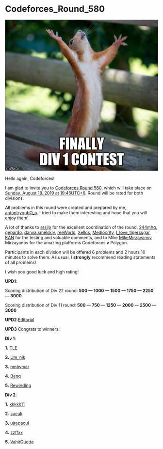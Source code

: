 # Codeforces_Round_580

![ ](images/d8cae0117bb796ac36684dc29e5d8c60c04190e1.jpg)

Hello again, Codeforces!

I am glad to invite you to [Codeforces Round 580](https://codeforces.com/contests/1205,1206), which will take place on [Sunday, August 18, 2019 at 19:45UTC+6](https://codeforces.com/https://www.timeanddate.com/worldclock/fixedtime.html?day=18&month=8&year=2019&hour=16&min=45&sec=0&p1=166). Round will be rated for both divisions.

All problems in this round were created and prepared by me, [antontrygubO_o](https://codeforces.com/profile/antontrygubO_o "Grandmaster antontrygubO_o"). I tried to make them interesting and hope that you will enjoy them!

A lot of thanks to [arsijo](https://codeforces.com/profile/arsijo "International Grandmaster arsijo") for the excellent coordination of the round, [244mhq](https://codeforces.com/profile/244mhq "Grandmaster 244mhq"), [gepardo](https://codeforces.com/profile/gepardo "International Grandmaster gepardo"), [danya.smelskiy](https://codeforces.com/profile/danya.smelskiy "International Master danya.smelskiy"), [reeWorld](https://codeforces.com/profile/reeWorld "Candidate Master reeWorld"), [Xellos](https://codeforces.com/profile/Xellos "International Grandmaster Xellos"), [Mediocrity](https://codeforces.com/profile/Mediocrity "Master Mediocrity"), [I_love_tigersugar](https://codeforces.com/profile/I_love_tigersugar "Grandmaster I_love_tigersugar"), [KAN](https://codeforces.com/profile/KAN "Grandmaster KAN") for the testing and valuable comments, and to Mike [MikeMirzayanov](https://codeforces.com/profile/MikeMirzayanov "Headquarters, MikeMirzayanov") Mirzayanov for the amazing platforms Codeforces и Polygon.

Participants in each division will be offered 6 problems and 2 hours 10 minutes to solve them. As usual, I **strongly** recommend reading statements of all problems!

I wish you good luck and high rating!

**UPD1**:

Scoring distribution of Div 22 round: **500 — 1000 — 1500 — 1750 — 2250 — 3000**

Scoring distribution of Div 11 round: **500 — 750 — 1250 — 2000 — 2500 — 3000**

**UPD2**:[Editorial](Tutorial.md)

**UPD3** Congrats to winners!

**Div 1**:

**1.** [TLE](https://codeforces.com/profile/TLE "International Grandmaster TLE")

**2.** [Um_nik](https://codeforces.com/profile/Um_nik "Legendary Grandmaster Um_nik")

**3.** [mnbvmar](https://codeforces.com/profile/mnbvmar "Legendary Grandmaster mnbvmar")

**4.** [Benq](https://codeforces.com/profile/Benq "Legendary Grandmaster Benq")

**5.** [Rewinding](https://codeforces.com/profile/Rewinding "Legendary Grandmaster Rewinding")

**Div 2**:

**1.** [kkkkk11](https://codeforces.com/profile/kkkkk11 "Unrated, kkkkk11")

**2.** [sucuk](https://codeforces.com/profile/sucuk "Unrated, sucuk")

**3.** [ujrepacul](https://codeforces.com/profile/ujrepacul "Expert ujrepacul")

**4.** [zzffxx](https://codeforces.com/profile/zzffxx "Expert zzffxx")

**5.** [VahitGuetta](https://codeforces.com/profile/VahitGuetta "Unrated, VahitGuetta")

